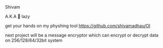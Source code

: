 
Shivam

A.K.A 🦥 lazy

get your hands on my physhing tool https://github.com/shivamadhau/OI

next project will be a message encryptor which can encrypt or decrypt data on 256/128/64/32bit system
